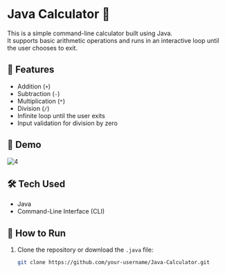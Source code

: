 # Java Calculator 🧮

This is a simple command-line calculator built using Java.  
It supports basic arithmetic operations and runs in an interactive loop until the user chooses to exit.

## 🚀 Features

- Addition (`+`)
- Subtraction (`-`)
- Multiplication (`*`)
- Division (`/`)
- Infinite loop until the user exits
- Input validation for division by zero

## 📸 Demo
![4](https://github.com/user-attachments/assets/e28e0e66-43e8-4105-bbf1-f4a68a36797f)

## 🛠️ Tech Used

- Java
- Command-Line Interface (CLI)

## 📁 How to Run

1. Clone the repository or download the `.java` file:
   ```bash
   git clone https://github.com/your-username/Java-Calculator.git

